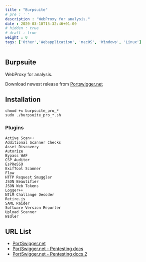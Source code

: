 ```yaml
---
title : "Burpsuite"
# pre : ' '
description : "WebProxy for analysis."
date : 2020-03-10T15:32:46+01:00
# hidden : true
# draft : true
weight : 0
tags: ['Other','Webapplication', 'macOS', 'Windows', 'Linux']
---
```


## Burpsuite

WebProxy for analysis.

Download newest release from [Portswigger.net](https://portswigger.net/burp/releases)

## Installation

```plain
chmod +x burpsuite_pro_*
sudo ./burpsuite_pro_*.sh
```

### Plugins

```plain
Active Scan++
Additional Scanner Checks
Asset Discovery
Autorize
Bypass WAF
CSP Auditor
EsPReSSO
ExifTool Scanner
Flow
HTTP Request Smuggler
JSON Beautifier
JSON Web Tokens
Logger++
NTLM Challange Decoder
Retire.js
SAML Raider
Software Version Reporter
Upload Scanner
Wsdler
```

## URL List

* [PortSwigger.net](https://portswigger.net/)
* [PortSwigger.net - Pentesting docs](https://portswigger.net/testers/penetration-testing-tools)
* [PortSwigger.net - Pentesting docs 2](https://portswigger.net/burp/documentation/desktop/penetration-testing)
